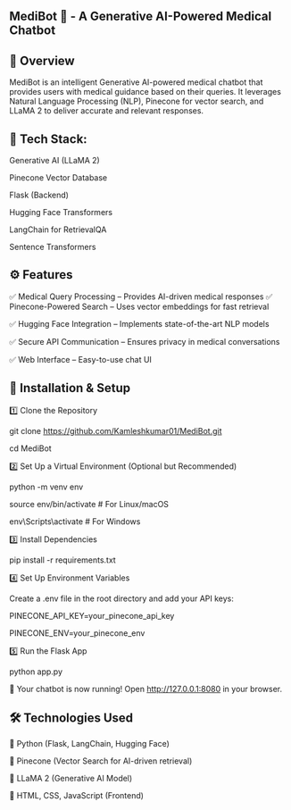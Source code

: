 ## MediBot 🤖 - A Generative AI-Powered Medical Chatbot

## 📌 Overview
MediBot is an intelligent Generative AI-powered medical chatbot that provides users with medical guidance based on their queries. It leverages Natural Language Processing (NLP), Pinecone for vector search, and LLaMA 2 to deliver accurate and relevant responses.

## 🚀 Tech Stack:

Generative AI (LLaMA 2)

Pinecone Vector Database

Flask (Backend)

Hugging Face Transformers

LangChain for RetrievalQA

Sentence Transformers

## ⚙️ Features
✅ Medical Query Processing – Provides AI-driven medical responses 
✅ Pinecone-Powered Search – Uses vector embeddings for fast retrieval 

✅ Hugging Face Integration – Implements state-of-the-art NLP models 

✅ Secure API Communication – Ensures privacy in medical conversations 

✅ Web Interface – Easy-to-use chat UI


## 🚀 Installation & Setup
1️⃣ Clone the Repository

git clone https://github.com/Kamleshkumar01/MediBot.git

cd MediBot

2️⃣ Set Up a Virtual Environment (Optional but Recommended)

python -m venv env

source env/bin/activate   # For Linux/macOS

env\Scripts\activate      # For Windows


3️⃣ Install Dependencies

pip install -r requirements.txt


4️⃣ Set Up Environment Variables

Create a .env file in the root directory and add your API keys:

PINECONE_API_KEY=your_pinecone_api_key

PINECONE_ENV=your_pinecone_env



5️⃣ Run the Flask App

python app.py

🎉 Your chatbot is now running! Open http://127.0.0.1:8080 in your browser.


## 🛠️ Technologies Used
🔹 Python (Flask, LangChain, Hugging Face)

🔹 Pinecone (Vector Search for AI-driven retrieval)

🔹 LLaMA 2 (Generative AI Model)

🔹 HTML, CSS, JavaScript (Frontend)

